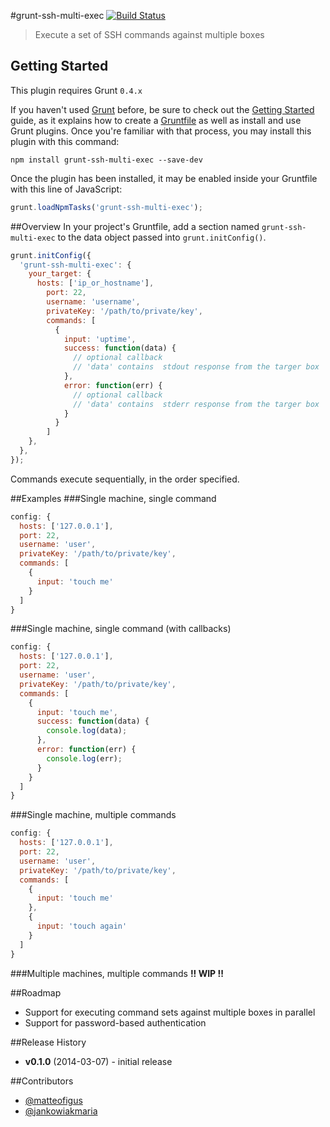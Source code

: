 #grunt-ssh-multi-exec [![Build Status](https://travis-ci.org/ArnoldZokas/grunt-ssh-multi-exec.png?branch=master)](https://travis-ci.org/ArnoldZokas/grunt-ssh-multi-exec)
> Execute a set of SSH commands against multiple boxes

## Getting Started
This plugin requires Grunt `0.4.x`

If you haven't used [Grunt](http://gruntjs.com/) before, be sure to check out the [Getting Started](http://gruntjs.com/getting-started) guide, as it explains how to create a [Gruntfile](http://gruntjs.com/sample-gruntfile) as well as install and use Grunt plugins. Once you're familiar with that process, you may install this plugin with this command:

```shell
npm install grunt-ssh-multi-exec --save-dev
```

Once the plugin has been installed, it may be enabled inside your Gruntfile with this line of JavaScript:

```js
grunt.loadNpmTasks('grunt-ssh-multi-exec');
```

##Overview
In your project's Gruntfile, add a section named `grunt-ssh-multi-exec` to the data object passed into `grunt.initConfig()`.

```js
grunt.initConfig({
  'grunt-ssh-multi-exec': {
    your_target: {
      hosts: ['ip_or_hostname'],
        port: 22,
        username: 'username',
        privateKey: '/path/to/private/key',
        commands: [
          {
            input: 'uptime',
            success: function(data) {
              // optional callback
              // 'data' contains  stdout response from the targer box
            },
            error: function(err) {
              // optional callback
              // 'data' contains  stderr response from the targer box
            }
          }
        ]
    },
  },
});
```
Commands execute sequentially, in the order specified.

##Examples
###Single machine, single command
```js
config: {
  hosts: ['127.0.0.1'],
  port: 22,
  username: 'user',
  privateKey: '/path/to/private/key',
  commands: [
    {
      input: 'touch me'
    }
  ]
}
```

###Single machine, single command (with callbacks)
```js
config: {
  hosts: ['127.0.0.1'],
  port: 22,
  username: 'user',
  privateKey: '/path/to/private/key',
  commands: [
    {
      input: 'touch me',
      success: function(data) {
        console.log(data);
      },
      error: function(err) {
        console.log(err);
      }
    }
  ]
}
```

###Single machine, multiple commands
```js
config: {
  hosts: ['127.0.0.1'],
  port: 22,
  username: 'user',
  privateKey: '/path/to/private/key',
  commands: [
    {
      input: 'touch me'
    },
    {
      input: 'touch again'
    }
  ]
}
```

###Multiple machines, multiple commands
**!! WIP !!**

##Roadmap
* Support for executing command sets against multiple boxes in parallel
* Support for password-based authentication

##Release History
* **v0.1.0** (2014-03-07) - initial release

##Contributors
* [@matteofigus](https://github.com/matteofigus)
* [@jankowiakmaria](https://github.com/jankowiakmaria)
